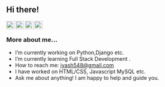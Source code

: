 ## Hi there! </h2>

<a href=https://www.linkedin.com/in/yash-jangir-a448051ab/>
  <img align="left" alt="Vinay's Linkdein" width="22px" src="https://cdn.jsdelivr.net/npm/simple-icons@v3/icons/linkedin.svg" />
</a>
<a href=https://github.com/jyash28>
  <img align="left" alt="Yash's Github" width="22px" src="https://cdn.jsdelivr.net/npm/simple-icons@v3/icons/github.svg" />
</a>
<a href="https://www.instagram.com/__yashjangid__/">
  <img align="left" alt="Yash's Instagram" width="22px" src="https://cdn.jsdelivr.net/npm/simple-icons@v3/icons/instagram.svg" />
</a>
<a href=https://www.facebook.com/profile.php?id=100009484534504>
  <img align="left" alt="Yash's Facebook" width="22px" src="https://cdn.jsdelivr.net/npm/simple-icons@v3/icons/facebook.svg" />
</a>

<br />


### More about me...

-  I’m currently working on Python,Django etc.
-  I’m currently learning Full Stack Development .
-  How to reach me: jyash548@gmail.com 
-  I have worked on HTML/CSS, Javascript MySQL etc.
-  Ask me about anything! I am happy to help and guide you.
